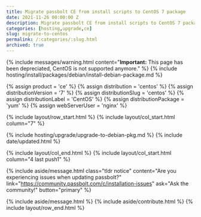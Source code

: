 ```yaml
---
title: Migrate passbolt CE from install scripts to CentOS 7 package
date: 2021-11-26 00:00:00 Z
description: Migrate passbolt CE from install scripts to CentOS 7 package
categories: [hosting,upgrade,ce]
slug: migrate-to-centos
permalink: /:categories/:slug.html
archived: true
---
```


{% include messages/warning.html
    content="**Important:** This page has been depreciated, CentOS is not supported anymore."
%}
{% include hosting/install/packages/debian/install-debian-package.md %}


{% assign product = 'ce' %}
{% assign distribution = 'centos' %}
{% assign distributionVersion = '7' %}
{% assign distributionSlug = 'centos' %}
{% assign distributionLabel = 'CentOS' %}
{% assign distributionPackage = 'yum' %}
{% assign webServerUser = 'nginx' %}

{% include layout/row_start.html %}
{% include layout/col_start.html column="7" %}

{% include hosting/upgrade/upgrade-to-debian-pkg.md %}
{% include date/updated.html %}

{% include layout/col_end.html %}
{% include layout/col_start.html column="4 last push1" %}

{% include aside/message.html
    class="tldr notice"
    content="Are you experiencing issues when updating passbolt?"
    link="https://community.passbolt.com/c/installation-issues"
    ask="Ask the community!"
    button="primary"
%}

{% include aside/message.html %}
{% include aside/contribute.html %}
{% include layout/row_end.html %}
